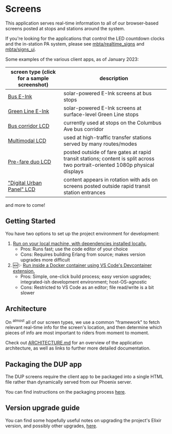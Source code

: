 # Screens

This application serves real-time information to all of our browser-based screens posted at stops and stations around the system.

If you're looking for the applications that control the LED countdown clocks and the in-station PA system, please see [mbta/realtime_signs](https://github.com/mbta/realtime_signs) and [mbta/signs_ui](https://github.com/mbta/signs_ui).

Some examples of the various client apps, as of January 2023:

| screen type (click for a sample screenshot) | description |
| - | - |
| [Bus E-Ink][bus_eink sample] | solar-powered E-Ink screens at bus stops |
| [Green Line E-Ink][gl_eink sample] | solar-powered E-Ink screens at surface-level Green Line stops |
| [Bus corridor LCD][bus_shelter sample] | currently used at stops on the Columbus Ave bus corridor |
| [Multimodal LCD][solari sample] | used at high-traffic transfer stations served by many routes/modes |
| [Pre-fare duo LCD][pre_fare sample] | posted outside of fare gates at rapid transit stations; content is split across two portrait-oriented 1080p physical displays |
| ["Digital Urban Panel" LCD][dup sample] | content appears in rotation with ads on screens posted outside rapid transit station entrances |

and more to come!

## Getting Started
You have two options to set up the project environment for development:
1. [Run on your local machine, with dependencies installed locally.](docs/local_development.md)
   - Pros: Runs fast; use the code editor of your choice
   - Cons: Requires building Erlang from source; makes version upgrades more difficult
1. :new::sparkles: [Run inside a Docker container using VS Code's Devcontainer extension.](docs/devcontainer_development.md)
   - Pros: Simple, one-click build process; easy version upgrades; integrated-ish development environment; host-OS-agnostic
   - Cons: Restricted to VS Code as an editor; file read/write is a bit slower

## Architecture
On <sup>almost</sup> all of our screen types, we use a common "framework" to fetch relevant real-time info for the screen's location, and then determine which pieces of info are most important to riders from moment to moment.

Check out [ARCHITECTURE.md](/ARCHITECTURE.md) for an overview of the application architecture, as well as links to further more detailed documentation.

## Packaging the DUP app
The DUP screens require the client app to be packaged into a single HTML file rather than dynamically served from our Phoenix server.

You can find instructions on the packaging process [here](assets/src/components/dup/README.md).

## Version upgrade guide
You can find some hopefully useful notes on upgrading the project's Elixir version, and possibly other upgrades, [here](docs/version_upgrade.md).

[bus_eink sample]: /docs/assets/sample_app_screenshots/bus_eink.png
[gl_eink sample]: /docs/assets/sample_app_screenshots/gl_eink.png
[bus_shelter sample]: /docs/assets/sample_app_screenshots/bus_shelter.png
[solari sample]: /docs/assets/sample_app_screenshots/solari.png
[pre_fare sample]: /docs/assets/sample_app_screenshots/pre_fare.png
[dup sample]: /docs/assets/sample_app_screenshots/dup.png

